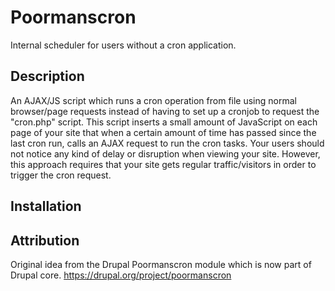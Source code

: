 Poormanscron
============

Internal scheduler for users without a cron application.

Description
-----------

An AJAX/JS script which runs a cron operation from file using normal browser/page requests instead of having to set up a cronjob to request the "cron.php" script. This script inserts a small amount of JavaScript on each page of your site that when a certain amount of time has passed since the last cron run, calls an AJAX request to run the cron tasks. Your users should not notice any kind of delay or disruption when viewing your site. However, this approach requires that your site gets regular traffic/visitors in order to trigger the cron request.

Installation
-----------
  <script src="//ajax.googleapis.com/ajax/libs/jquery/2.0.3/jquery.min.js" type="text/javascript"></script>
  <script src="poormanscron.js" type="text/javascript"></script>

Attribution
-----------
Original idea from the Drupal Poormanscron module which is now part of Drupal core. 
https://drupal.org/project/poormanscron
